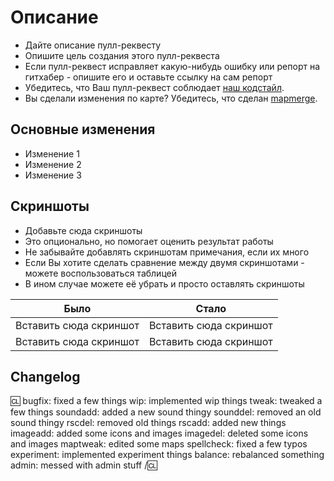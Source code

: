 # Описание

* Дайте описание пулл-реквесту
* Опишите цель создания этого пулл-реквеста
* Если пулл-реквест исправляет какую-нибудь ошибку или репорт на гитхабер - опишите его и оставьте ссылку на сам репорт
* Убедитесь, что Ваш пулл-реквест соблюдает [наш кодстайл](CODE_GUIDELINES.md).
* Вы сделали изменения по карте? Убедитесь, что сделан [mapmerge](tools/../../tools/mapmerge2/README.md).

## Основные изменения

* Изменение 1
* Изменение 2
* Изменение 3

## Скриншоты

* Добавьте сюда скриншоты
* Это опционально, но помогает оценить результат работы
* Не забывайте добавлять скриншотам примечания, если их много
* Если Вы хотите сделать сравнение между двумя скриншотами - можете воспользоваться таблицей
* В ином случае можете её убрать и просто оставлять скриншоты

| Было                   | Стало                  |
| ---------------------- | ---------------------- |
| Вставить сюда скриншот | Вставить сюда скриншот |
| Вставить сюда скриншот | Вставить сюда скриншот |

## Changelog

<!-- С помощью этого раздела можно подготовить список изменений, которые попадут в игровой чейндж-лог. --->
<!-- Вам нужно указать префикс изменения (Он идёт до двоеточия) и дать описание, как на примере. --->
<!-- Префиксы можно использовать несколько раз. --->
<!-- Если Вы не планируете добавлять записи в чейндж-лог - просто удалите из пулл-реквеста этот раздел. --->

:cl:
bugfix: fixed a few things
wip: implemented wip things
tweak: tweaked a few things
soundadd: added a new sound thingy
sounddel: removed an old sound thingy
rscdel: removed old things
rscadd: added new things
imageadd: added some icons and images
imagedel: deleted some icons and images
maptweak: edited some maps
spellcheck: fixed a few typos
experiment: implemented experiment things
balance: rebalanced something
admin: messed with admin stuff
/:cl:
